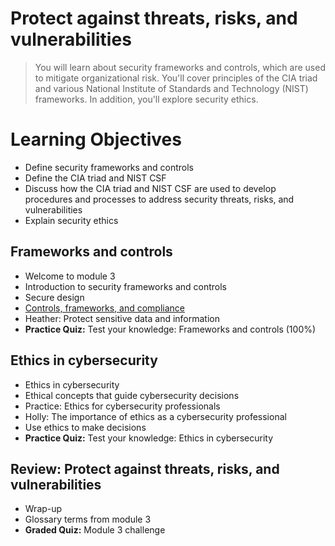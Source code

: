 # Protect against threats, risks, and vulnerabilities
> You will learn about security frameworks and controls, which are used to mitigate organizational risk. You'll cover principles of the CIA triad and various National Institute of Standards and Technology (NIST) frameworks. In addition, you'll explore security ethics.
# Learning Objectives
- Define security frameworks and controls
- Define the CIA triad and NIST CSF
- Discuss how the CIA triad and NIST CSF are used to develop procedures and processes to address security threats, risks, and vulnerabilities
- Explain security ethics
## Frameworks and controls
- Welcome to module 3
- Introduction to security frameworks and controls
- Secure design
- [Controls, frameworks, and compliance](https://github.com/KailaniBailey/Google-Cybersecurity-Professional-Certificate/tree/main/Course%201%3A%20Foundations%20of%20cybersecurity/Week%203%3A%20Protect%20against%20threats%2C%20risks%2C%20and%20vulnerabilities/Controls%2C%20frameworks%2C%20and%20compliance)
- Heather: Protect sensitive data and information
- **Practice Quiz:** Test your knowledge: Frameworks and controls (100%)
## Ethics in cybersecurity
- Ethics in cybersecurity
- Ethical concepts that guide cybersecurity decisions
- Practice: Ethics for cybersecurity professionals
- Holly: The importance of ethics as a cybersecurity professional
- Use ethics to make decisions
- **Practice Quiz:** Test your knowledge: Ethics in cybersecurity
## Review: Protect against threats, risks, and vulnerabilities
- Wrap-up
- Glossary terms from module 3
- **Graded Quiz:** Module 3 challenge
